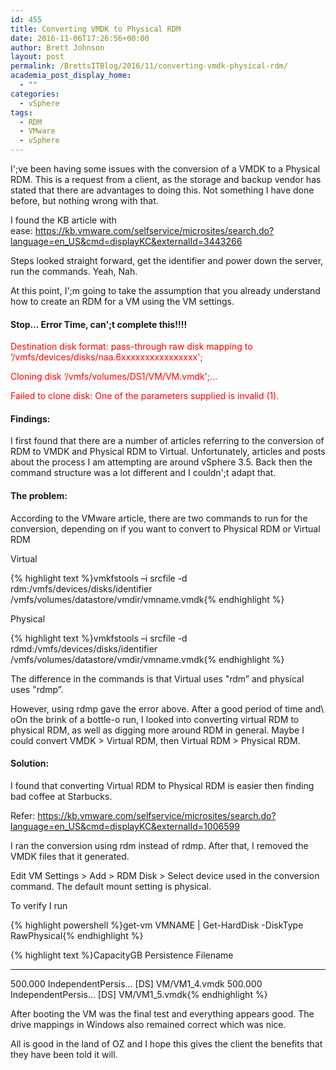 ```yaml
---
id: 455
title: Converting VMDK to Physical RDM
date: 2016-11-06T17:26:56+00:00
author: Brett Johnson
layout: post
permalink: /BrettsITBlog/2016/11/converting-vmdk-physical-rdm/
academia_post_display_home:
  - ""
categories:
  - vSphere
tags:
  - RDM
  - VMware
  - vSphere
---
```


I';ve been having some issues with the conversion of a VMDK to a Physical RDM. This is a request from a client, as the storage and backup vendor has stated that there are advantages to doing this. Not something I have done before, but nothing wrong with that.

I found the KB article with ease: <https://kb.vmware.com/selfservice/microsites/search.do?language=en_US&cmd=displayKC&externalId=3443266>

Steps looked straight forward, get the identifier and power down the server, run the commands. Yeah, Nah.

At this point, I';m going to take the assumption that you already understand how to create an RDM for a VM using the VM settings.

#### Stop&#8230; Error Time, can';t complete this!!!!

<span style="color: #ff0000;">Destination disk format: pass-through raw disk mapping to &#8216;/vmfs/devices/disks/naa.6xxxxxxxxxxxxxxxx';</span>
  
<span style="color: #ff0000;">Cloning disk &#8216;/vmfs/volumes/DS1/VM/VM.vmdk';&#8230;</span>
  
<span style="color: #ff0000;">Failed to clone disk: One of the parameters supplied is invalid (1).</span>

#### Findings:

I first found that there are a number of articles referring to the conversion of RDM to VMDK and Physical RDM to Virtual. Unfortunately, articles and posts about the process I am attempting are around vSphere 3.5. Back then the command structure was a lot different and I couldn';t adapt that.

#### The problem:

According to the VMware article, there are two commands to run for the conversion, depending on if you want to convert to Physical RDM or Virtual RDM

Virtual

{% highlight text %}vmkfstools –i srcfile -d rdm:/vmfs/devices/disks/identifier /vmfs/volumes/datastore/vmdir/vmname.vmdk{% endhighlight %}

Physical

{% highlight text %}vmkfstools –i srcfile -d rdmd:/vmfs/devices/disks/identifier /vmfs/volumes/datastore/vmdir/vmname.vmdk{% endhighlight %}

The difference in the commands is that Virtual uses "rdm&#8221; and physical uses "rdmp&#8221;.

However, using rdmp gave the error above. After a good period of time and\ oOn the brink of a bottle-o run, I looked into converting virtual RDM to physical RDM, as well as digging more around RDM in general. Maybe I could convert VMDK > Virtual RDM, then Virtual RDM > Physical RDM.

#### Solution:

I found that converting Virtual RDM to Physical RDM is easier then finding bad coffee at Starbucks.

Refer: <https://kb.vmware.com/selfservice/microsites/search.do?language=en_US&cmd=displayKC&externalId=1006599>

I ran the conversion using rdm instead of rdmp. After that, I removed the VMDK files that it generated.

Edit VM Settings > Add > RDM Disk > Select device used in the conversion command. The default mount setting is physical.

To verify I run

{% highlight powershell %}get-vm VMNAME | Get-HardDisk -DiskType RawPhysical{% endhighlight %}

{% highlight text %}CapacityGB Persistence Filename
---------- ----------- --------
500.000 IndependentPersis... [DS] VM/VM1_4.vmdk
500.000 IndependentPersis... [DS] VM/VM1_5.vmdk{% endhighlight %}

After booting the VM was the final test and everything appears good. The drive mappings in Windows also remained correct which was nice.

All is good in the land of OZ and I hope this gives the client the benefits that they have been told it will.